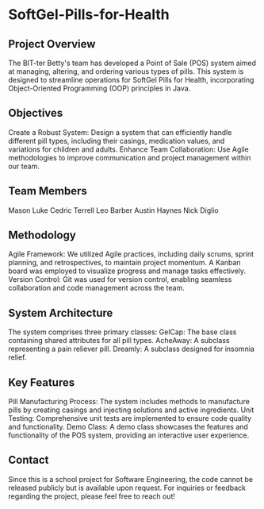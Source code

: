 # SoftGel-Pills-for-Health

## Project Overview
The BIT-ter Betty's team has developed a Point of Sale (POS) system aimed at managing, altering, and ordering various types of pills. This system is designed to streamline operations for SoftGel Pills for Health, incorporating Object-Oriented Programming (OOP) principles in Java.

## Objectives
Create a Robust System: Design a system that can efficiently handle different pill types, including their casings, medication values, and variations for children and adults.
Enhance Team Collaboration: Use Agile methodologies to improve communication and project management within our team.

## Team Members
Mason Luke
Cedric Terrell
Leo Barber
Austin Haynes
Nick Diglio

## Methodology
Agile Framework: We utilized Agile practices, including daily scrums, sprint planning, and retrospectives, to maintain project momentum. A Kanban board was employed to visualize progress and manage tasks effectively.
Version Control: Git was used for version control, enabling seamless collaboration and code management across the team.

## System Architecture
The system comprises three primary classes:
GelCap: The base class containing shared attributes for all pill types.
AcheAway: A subclass representing a pain reliever pill.
Dreamly: A subclass designed for insomnia relief.

## Key Features
Pill Manufacturing Process: The system includes methods to manufacture pills by creating casings and injecting solutions and active ingredients.
Unit Testing: Comprehensive unit tests are implemented to ensure code quality and functionality.
Demo Class: A demo class showcases the features and functionality of the POS system, providing an interactive user experience.

## Contact
Since this is a school project for Software Engineering, the code cannot be released publicly but is available upon request. 
For inquiries or feedback regarding the project, please feel free to reach out!
